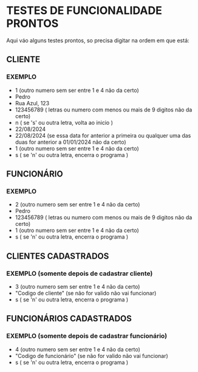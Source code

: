 # TESTES DE FUNCIONALIDADE PRONTOS
Aqui váo alguns testes prontos, so precisa digitar na ordem em que está:

## CLIENTE
### EXEMPLO
- 1 (outro numero sem ser entre 1 e 4 não da certo)
- Pedro
- Rua Azul, 123
- 123456789 ( letras ou numero com menos ou mais de 9 digitos não da certo)
- n ( se 's' ou outra letra, volta ao inicio )
- 22/08/2024
- 22/08/2024 (se essa data for anterior a primeira ou qualquer uma das duas for anterior a 01/01/2024 não da certo)
- 1 (outro numero sem ser entre 1 e 4 não da certo)
- s ( se 'n' ou outra letra, encerra o programa )

## FUNCIONÁRIO
### EXEMPLO
- 2 (outro numero sem ser entre 1 e 4 não da certo)
- Pedro
- 123456789 ( letras ou numero com menos ou mais de 9 digitos não da certo)
- 1 (outro numero sem ser entre 1 e 4 não da certo)
- s ( se 'n' ou outra letra, encerra o programa )

## CLIENTES CADASTRADOS
### EXEMPLO (somente depois de cadastrar cliente)
- 3 (outro numero sem ser entre 1 e 4 não da certo)
- "Codigo de cliente" (se não for valido não vai funcionar)
- s ( se 'n' ou outra letra, encerra o programa )

## FUNCIONÁRIOS CADASTRADOS
### EXEMPLO (somente depois de cadastrar funcionário)
- 4 (outro numero sem ser entre 1 e 4 não da certo)
- "Codigo de funcionário" (se não for valido não vai funcionar)
- s ( se 'n' ou outra letra, encerra o programa )

